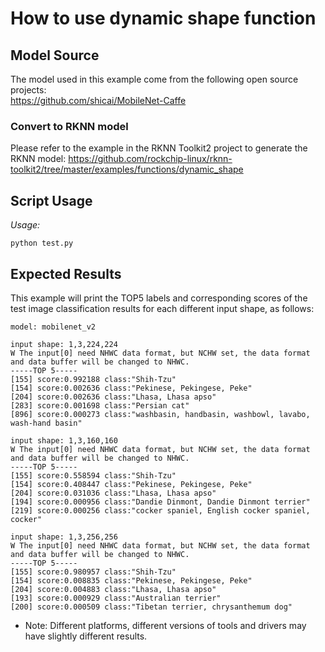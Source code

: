 # How to use dynamic shape function

## Model Source
The model used in this example come from the following open source projects:  
https://github.com/shicai/MobileNet-Caffe

### Convert to RKNN model
Please refer to the example in the RKNN Toolkit2 project to generate the RKNN model:
https://github.com/rockchip-linux/rknn-toolkit2/tree/master/examples/functions/dynamic_shape

## Script Usage
*Usage:*
```
python test.py
```

## Expected Results
This example will print the TOP5 labels and corresponding scores of the test image classification results for each different input shape, as follows:
```
model: mobilenet_v2

input shape: 1,3,224,224
W The input[0] need NHWC data format, but NCHW set, the data format and data buffer will be changed to NHWC.
-----TOP 5-----
[155] score:0.992188 class:"Shih-Tzu"
[154] score:0.002636 class:"Pekinese, Pekingese, Peke"
[204] score:0.002636 class:"Lhasa, Lhasa apso"
[283] score:0.001698 class:"Persian cat"
[896] score:0.000273 class:"washbasin, handbasin, washbowl, lavabo, wash-hand basin"

input shape: 1,3,160,160
W The input[0] need NHWC data format, but NCHW set, the data format and data buffer will be changed to NHWC.
-----TOP 5-----
[155] score:0.558594 class:"Shih-Tzu"
[154] score:0.408447 class:"Pekinese, Pekingese, Peke"
[204] score:0.031036 class:"Lhasa, Lhasa apso"
[194] score:0.000956 class:"Dandie Dinmont, Dandie Dinmont terrier"
[219] score:0.000256 class:"cocker spaniel, English cocker spaniel, cocker"

input shape: 1,3,256,256
W The input[0] need NHWC data format, but NCHW set, the data format and data buffer will be changed to NHWC.
-----TOP 5-----
[155] score:0.980957 class:"Shih-Tzu"
[154] score:0.008835 class:"Pekinese, Pekingese, Peke"
[204] score:0.004883 class:"Lhasa, Lhasa apso"
[193] score:0.000929 class:"Australian terrier"
[200] score:0.000509 class:"Tibetan terrier, chrysanthemum dog"
```
- Note: Different platforms, different versions of tools and drivers may have slightly different results.
